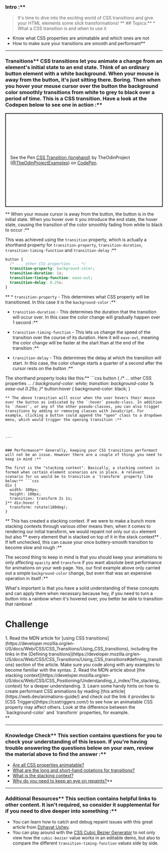 ### Intro :** 
>It's time to dive into the exciting world of CSS transitions and give your HTML elements some slick transformations! ** ## Topics:** * What a CSS transition is and when to use it
* Know what CSS properties are animatable and which ones are not
* How to make sure your transitions are smooth and performant** 

---


### Transitions** CSS transitions let you animate a change from an element's initial state to an end state. Think of an ordinary button element with a white background. When your mouse is away from the button, it's just sitting there. Boring. Then when you hover your mouse cursor over the button the background color smoothly transitions from white to grey to black over a period of time. This is a CSS transition. Have a look at the Codepen below to see one in action :**

<p class="codepen" data-height="300" data-theme-id="dark" data-default-tab="css,result" data-slug-hash="eYGmYRm" data-editable="true" data-user="TheOdinProjectExamples" style="height: 300px; box-sizing: border-box; display: flex; align-items: center; justify-content: center; border: 2px solid; margin: 1em 0; padding: 1em;">
  <span>See the Pen <a href="https://codepen.io/TheOdinProjectExamples/pen/eYGmYRm">
  CSS Transition (longhand)</a> by TheOdinProject (<a href="https://codepen.io/TheOdinProjectExamples">@TheOdinProjectExamples</a>)
  on <a href="https://codepen.io">CodePen</a>.</span>

</p>

<script async src="https://cpwebassets.codepen.io/assets/embed/ei.js"></script>** When your mouse cursor is away from the button, the button is in the initial state. When you hover over it you introduce the end state, the hover state, causing the transition of the color smoothly fading from white to black to occur :**

This was achieved using the `transition` property, which is actually a shorthand property for `transition-property`, `transition-duration`, `transition-timing-function` and `transition-delay` :**

```css
button {
  /* ... other CSS properties ... */
  transition-property: background-color;
  transition-duration: 1s;
  transition-timing-function: ease-out;
  transition-delay: 0.25s;
}
```
** * `transition-property` - This determines what CSS property will be transitioned. In this case it is the `background-color` :**



* `transition-duration` - This determines the duration that the transition will occur over. In this case the color change will gradually happen over 1 second :**



* `transition-timing-function` - This lets us change the speed of the transition over the course of its duration. Here it will `ease-out`, meaning the color change will be faster at the start than at the end of the transition :**



* `transition-delay` - This determines the delay at which the transition will start. In this case, the color change starts a quarter of a second after the cursor rests on the button :**

The shorthand property looks like this:** ```css
button {
  /* ... other CSS properties ... */
  background-color: white;
  transition: background-color 1s ease-out 0.25s;
}** button:hover {
  background-color: black;
}
```
** The above transition will occur when the user hovers their mouse over the button as indicated by the `:hover` pseudo-class. In addition to `:hover`, or any of the other pseudo-classes, you can also trigger transitions by adding or removing classes with JavaScript. For example, clicking a button could append the "open" class to a dropdown menu, which would trigger the opening transition :**



---


### Performance** Generally, keeping your CSS transitions performant will not be an issue. However there are a couple of things you need to keep in mind :**

The first is the "stacking context". Basically, a stacking context is formed when certain element scenarios are in place. A relevant scenario for us would be to transition a `transform` property like below:** ```css
div {
  width: 100px;
  height: 100px;
  transition: transform 2s 1s; 
}** div:hover {
  transform: rotate(180deg);
}
```
** This has created a stacking context. If we were to make a bunch more stacking contexts through various other means then, when it comes to rendering our initial transform, we would repaint not only our `div` element but also ** every element that is stacked on top of it in the stack context** . If left unchecked, this can cause your once buttery-smooth transition to become slow and rough :**

The second thing to keep in mind is that you should keep your animations to only affecting `opacity` and `transform` if you want absolute best performance for animations on your web page. Yes, our first example above only carried out a simple `background-color` change, but even that was an expensive operation in itself :**

What's important is that you have a solid understanding of these concepts and can apply them when necessary because hey, if you need to turn a button into a rainbow when it's hovered over, you better be able to transition that rainbow!
# Challenge
<div class="lesson-content__panel" markdown="1">
1. Read the MDN article for [using CSS transitions](https://developer.mozilla.org/en-US/docs/Web/CSS/CSS_Transitions/Using_CSS_transitions), including the links in the [Defining transitions](https://developer.mozilla.org/en-US/docs/Web/CSS/CSS_Transitions/Using_CSS_transitions#defining_transitions) section of the article. Make sure you code along with any examples to become familiar with the syntax.
2. Read the MDN article about [the stacking context](https://developer.mozilla.org/en-US/docs/Web/CSS/CSS_Positioning/Understanding_z_index/The_stacking_context) for a deeper understanding.
3. Learn some handy hints on how to create performant CSS animations by reading [this article](https://web.dev/animations-guide/) and check out the link it provides to [CSS Triggers](https://csstriggers.com/) to see how an animatable CSS property may affect others. Look at the difference between the `background-color` and `transform` properties, for example.
</div>** 

---


### Knowledge Check** This section contains questions for you to check your understanding of this lesson. If you're having trouble answering the questions below on your own, review the material above to find the answer :**

- <a class="knowledge-check-link" href="https://developer.mozilla.org/en-US/docs/Web/CSS/CSS_animated_properties">Are all CSS properties animatable?</a>
- <a class="knowledge-check-link" href="https://developer.mozilla.org/en-US/docs/Web/CSS/transition">What are the long and short-hand notations for transitions?</a>
- <a class="knowledge-check-link" href="https://developer.mozilla.org/en-US/docs/Web/CSS/CSS_Positioning/Understanding_z_index/The_stacking_context">What is the stacking context?</a>
- <a class="knowledge-check-link" href="https://dzhavat.github.io/2021/02/18/debugging-layout-repaint-issues-triggered-by-css-transition.html">Why do you need to keep an eye on repaints?</a>** 

---


### Additional Resources** This section contains helpful links to other content. It isn't required, so consider it supplemental for if you need to dive deeper into something :**



* You can learn how to catch and debug repaint issues with this great article from [Dzhavat Ushev](https://dzhavat.github.io/2021/02/18/debugging-layout-repaint-issues-triggered-by-css-transition.html).
* You can play around with the [CSS Cubic Bezier Generator](https://www.cssportal.com/css-cubic-bezier-generator/) to not only view how the `cubic-bezier` value works in an editable demo, but also to compare the different `transition-timing-function` values side by side.
